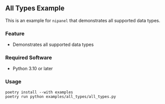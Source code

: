 ## All Types Example

This is an example for `nipanel` that demonstrates all supported data types.

### Feature

- Demonstrates all supported data types

### Required Software

- Python 3.10 or later

### Usage

```pwsh
poetry install --with examples
poetry run python examples/all_types/all_types.py
```
